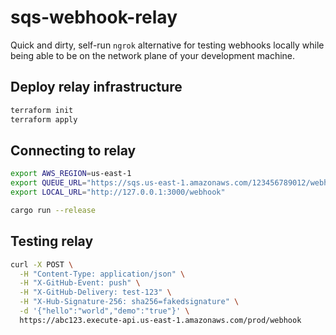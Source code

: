 # sqs-webhook-relay

Quick and dirty, self-run `ngrok` alternative for testing webhooks locally while being able to be on the network plane of your development machine.

## Deploy relay infrastructure

```sh
terraform init
terraform apply
```

## Connecting to relay

```sh
export AWS_REGION=us-east-1
export QUEUE_URL="https://sqs.us-east-1.amazonaws.com/123456789012/webhook-demo-queue"
export LOCAL_URL="http://127.0.0.1:3000/webhook"

cargo run --release
```

## Testing relay

```sh
curl -X POST \
  -H "Content-Type: application/json" \
  -H "X-GitHub-Event: push" \
  -H "X-GitHub-Delivery: test-123" \
  -H "X-Hub-Signature-256: sha256=fakedsignature" \
  -d '{"hello":"world","demo":"true"}' \
  https://abc123.execute-api.us-east-1.amazonaws.com/prod/webhook
```